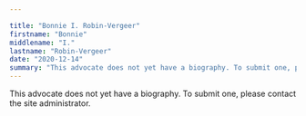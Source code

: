 ```yaml
---

title: "Bonnie I. Robin-Vergeer"
firstname: "Bonnie"
middlename: "I."
lastname: "Robin-Vergeer"
date: "2020-12-14"
summary: "This advocate does not yet have a biography. To submit one, please contact the site administrator."
---
```

This advocate does not yet have a biography. To submit one, please contact the site administrator.

